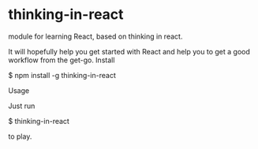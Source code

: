 
# thinking-in-react
module for learning React, based on thinking in react.

It will hopefully help you get started with React and help you to get a good workflow from the get-go.
Install

$ npm install -g thinking-in-react

Usage

Just run

$ thinking-in-react

to play.